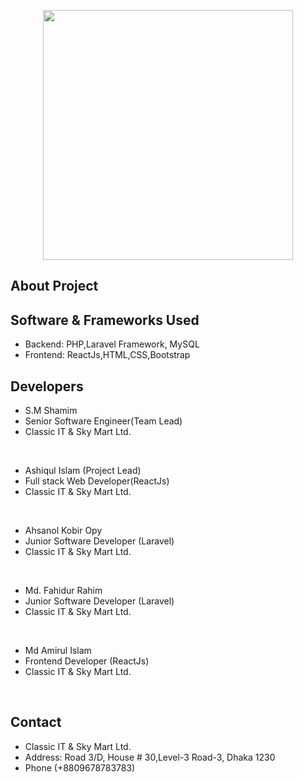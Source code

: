 <p align="center"><a href="https://classicit.com.bd/" target="_blank"><img src="https://classicit.com.bd/assets/image/logo.png" width="400"></a></p>

## About Project

## Software & Frameworks Used
- Backend: PHP,Laravel Framework, MySQL 
- Frontend: ReactJs,HTML,CSS,Bootstrap

## Developers
- S.M Shamim 
- Senior Software Engineer(Team Lead) 
- Classic IT & Sky Mart Ltd.
<br/>

- Ashiqul Islam (Project Lead)
- Full stack Web Developer(ReactJs) 
- Classic IT & Sky Mart Ltd.
<br/>

- Ahsanol Kobir Opy
- Junior Software Developer (Laravel)
- Classic IT & Sky Mart Ltd.
<br/>

- Md. Fahidur Rahim
- Junior Software Developer (Laravel)
- Classic IT & Sky Mart Ltd.
<br/>

- Md Amirul Islam 
- Frontend Developer (ReactJs)
- Classic IT & Sky Mart Ltd.
<br/>

## Contact
- Classic IT & Sky Mart Ltd.
- Address: Road 3/D, House # 30,Level-3 Road-3, Dhaka 1230
- Phone (+8809678783783)
